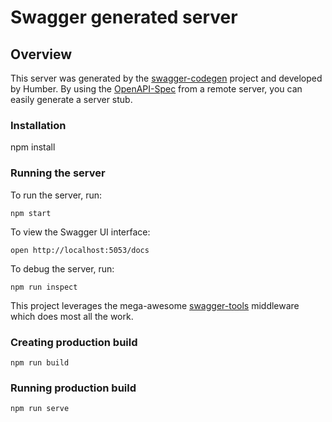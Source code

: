 # Swagger generated server

## Overview
This server was generated by the [swagger-codegen](https://github.com/swagger-api/swagger-codegen) project and developed by Humber.  By using the [OpenAPI-Spec](https://github.com/OAI/OpenAPI-Specification) from a remote server, you can easily generate a server stub.

### Installation
npm install

### Running the server
To run the server, run:

```
npm start
```

To view the Swagger UI interface:

```
open http://localhost:5053/docs
```

To debug the server, run:
```
npm run inspect
```
This project leverages the mega-awesome [swagger-tools](https://github.com/apigee-127/swagger-tools) middleware which does most all the work.

### Creating production build
```
npm run build
```

### Running production build
```
npm run serve
``` 


